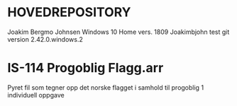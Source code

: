 # HOVEDREPOSITORY
Joakim Bergmo Johnsen
Windows 10 Home vers. 1809
Joakimbjohn
test
git version 2.42.0.windows.2
# IS-114 Progoblig Flagg.arr
Pyret fil som tegner opp det norske flagget i samhold til progoblig 1 individuell oppgave
